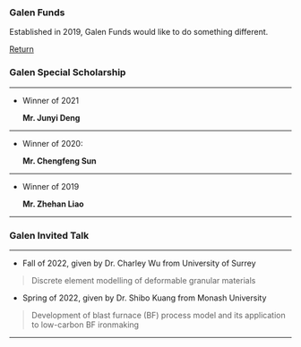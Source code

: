### Galen Funds

Established in 2019, Galen Funds would like to do something different.

[Return](./index.html)



### Galen Special Scholarship

---

- Winner of 2021

  **Mr. Junyi Deng**

---

- Winner of 2020: 

  **Mr. Chengfeng Sun**

---

- Winner of 2019

  **Mr. Zhehan Liao**

---



### Galen Invited Talk

---

- Fall of 2022, given by Dr. Charley Wu from University of Surrey

> Discrete element modelling of deformable granular materials

- Spring of 2022, given by Dr. Shibo Kuang from Monash University

> Development of blast furnace (BF) process model and its application to low-carbon BF ironmaking

---

